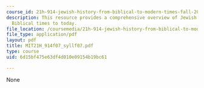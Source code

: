 ```yaml
---
course_id: 21h-914-jewish-history-from-biblical-to-modern-times-fall-2007
description: This resource provides a comprehensive overview of Jewish history from
  Biblical times to today.
file_location: /coursemedia/21h-914-jewish-history-from-biblical-to-modern-times-fall-2007/6d15bf475e63df4d010e09154b19bc61_MIT21H_914f07_syllf07.pdf
file_type: application/pdf
layout: pdf
title: MIT21H_914f07_syllf07.pdf
type: course
uid: 6d15bf475e63df4d010e09154b19bc61

---
```

None
